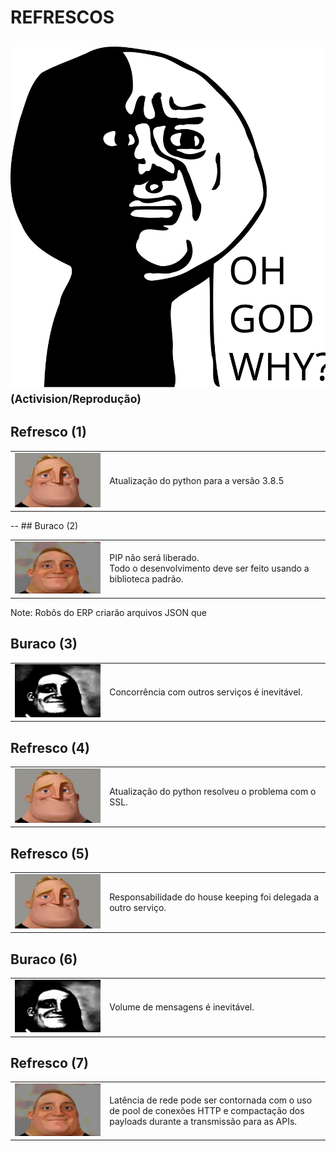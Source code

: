 # REFRESCOS

<img src="images/oh-god-why.svg" height="50%"/><br/>
<small>(Activision/Reprodução)</small>
--
## Refresco (1)

<table>
<tr><td width="30%"><img src="images/mri-0.png" /></td>
<td>Atualização do python para a versão 3.8.5</td></tr></table>
--
## Buraco (2)

<table>
<tr><td width="30%"><img src="images/mri-1.png" /></td>
<td>PIP não será liberado.<br/>
Todo o desenvolvimento deve ser feito usando a biblioteca padrão.</td>
</td></tr></table>

Note: Robôs do ERP criarão arquivos JSON que


## Buraco (3)

<table>
<tr><td width="30%"><img src="images/mri-2.png" /></td>
<td>Concorrência com outros serviços é inevitável.</td></tr></table>


## Refresco (4)

<table>
<tr><td width="30%"><img src="images/mri-0.png" /></td>
<td>Atualização do python resolveu o problema com o SSL.</td></tr></table>


## Refresco (5)

<table>
<tr><td width="30%"><img src="images/mri-0.png" /></td>
<td>Responsabilidade do house keeping foi delegada a outro serviço.</td></tr></table>


## Buraco (6)

<table>
<tr><td width="30%"><img src="images/mri-2.png" /></td>
<td>Volume de mensagens é inevitável.</td></tr></table>


## Refresco (7)

<table>
<tr><td width="30%"><img src="images/mri-1.png" /></td>
<td>Latência de rede pode ser contornada com o uso de pool de conexões HTTP e compactação dos payloads durante a transmissão para as APIs.</td></tr></table>